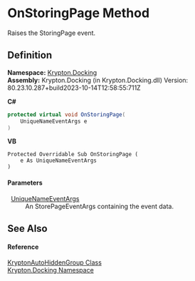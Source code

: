 # OnStoringPage Method


Raises the StoringPage event.



## Definition
**Namespace:** <a href="98399376-cf41-9454-4b4d-4fab2ca20bc7.md">Krypton.Docking</a>  
**Assembly:** Krypton.Docking (in Krypton.Docking.dll) Version: 80.23.10.287+build2023-10-14T12:58:55:711Z

**C#**
``` C#
protected virtual void OnStoringPage(
	UniqueNameEventArgs e
)
```
**VB**
``` VB
Protected Overridable Sub OnStoringPage ( 
	e As UniqueNameEventArgs
)
```



#### Parameters
<dl><dt>  <a href="469e2d00-6c71-e5a0-da5c-2f2a65364a8c.md">UniqueNameEventArgs</a></dt><dd>An StorePageEventArgs containing the event data.</dd></dl>

## See Also


#### Reference
<a href="4f3dbe80-a8b2-474f-3346-cc5c51f80249.md">KryptonAutoHiddenGroup Class</a>  
<a href="98399376-cf41-9454-4b4d-4fab2ca20bc7.md">Krypton.Docking Namespace</a>  
